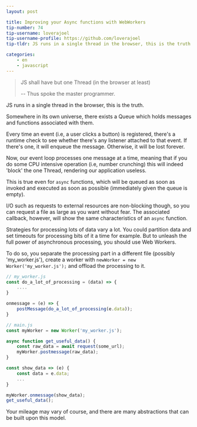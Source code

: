 ```yaml
---
layout: post

title: Improving your Async functions with WebWorkers
tip-number: 74
tip-username: loverajoel
tip-username-profile: https://github.com/loverajoel
tip-tldr: JS runs in a single thread in the browser, this is the truth. In this tip I'll show you how to unleash the full power of asynchronous processing with Web Workers.

categories:
    - en
    - javascript
---
```



> JS shall have but one Thread (in the browser at least)
>
> -- Thus spoke the master programmer.

JS runs in a single thread in the browser, this is the truth.

Somewhere in its own universe, there exists a Queue which holds messages
and functions associated with them.

Every time an event (i.e, a user clicks a button) is registered, there's
a runtime check to see whether there's any listener attached to that event.
If there's one, it will enqueue the message. Otherwise, it will be lost
forever.

Now, our event loop processes one message at a time, meaning that if you
do some CPU intensive operation (i.e, number crunching) this will indeed
'block' the one Thread, rendering our application useless.

This is true even for `async` functions, which will be queued as soon as
invoked and executed as soon as possible (immediately given the queue is
empty).

I/O such as requests to external resources are non-blocking though, so you
can request a file as large as you want without fear. The associated
callback, however, will show the same characteristics of an `async` function.

Strategies for processing lots of data vary a lot. You could partition data
and set timeouts for processing bits of it a time for example. But to unleash
the full power of asynchronous processing, you should use Web Workers.

To do so, you separate the processing part in a different file (possibly
'my_worker.js'), create a worker with `newWorker = new Worker('my_worker.js');`
and offload the processing to it.

``` javascript
// my_worker.js
const do_a_lot_of_processing = (data) => {
    ....
}

onmessage = (e) => {
    postMessage(do_a_lot_of_processing(e.data));
}

// main.js
const myWorker = new Worker('my_worker.js');

async function get_useful_data() {
    const raw_data = await request(some_url);
    myWorker.postmessage(raw_data);
}

const show_data => (e) {
    const data = e.data;
    ...
}

myWorker.onmessage(show_data);
get_useful_data();
```

Your mileage may vary of course, and there are many abstractions that can be
built upon this model.